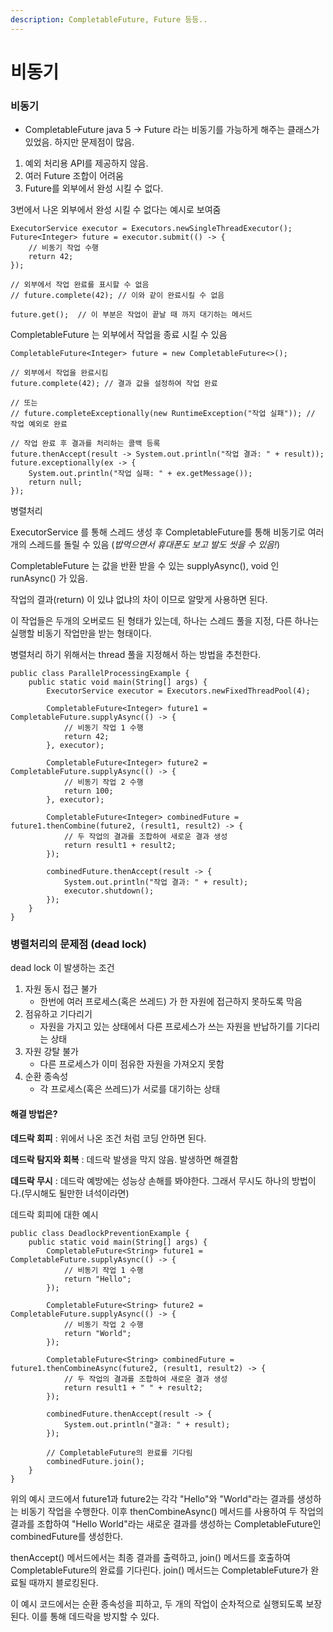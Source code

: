 ```yaml
---
description: CompletableFuture, Future 등등..
---
```


# 비동기

### 비동기

* CompletableFuture java 5 -> Future 라는 비동기를 가능하게 해주는 클래스가 있었음. 하지만 문제점이 많음.

1. 예외 처리용 API를 제공하지 않음.
2. 여러 Future 조합이 어려움
3. Future를 외부에서 완성 시킬 수 없다.

3번에서 나온 외부에서 완성 시킬 수 없다는 예시로 보여줌

```
ExecutorService executor = Executors.newSingleThreadExecutor();
Future<Integer> future = executor.submit(() -> {
    // 비동기 작업 수행
    return 42;
});

// 외부에서 작업 완료를 표시할 수 없음
// future.complete(42); // 이와 같이 완료시킬 수 없음

future.get();  // 이 부분은 작업이 끝날 때 까지 대기하는 메서드
```

CompletableFuture 는 외부에서 작업을 종료 시킬 수 있음

```
CompletableFuture<Integer> future = new CompletableFuture<>();

// 외부에서 작업을 완료시킴
future.complete(42); // 결과 값을 설정하여 작업 완료

// 또는
// future.completeExceptionally(new RuntimeException("작업 실패")); // 작업 예외로 완료

// 작업 완료 후 결과를 처리하는 콜백 등록
future.thenAccept(result -> System.out.println("작업 결과: " + result));
future.exceptionally(ex -> {
    System.out.println("작업 실패: " + ex.getMessage());
    return null;
});
```

병렬처리

ExecutorService 를 통해 스레드 생성 후 CompletableFuture를 통해 비동기로 여러개의 스레드를 돌릴 수 있음 (_밥먹으면서 휴대폰도 보고 발도 씻을 수 있음!_)

CompletableFuture 는 값을 반환 받을 수 있는 supplyAsync(), void 인 runAsync() 가 있음.

작업의 결과(return) 이 있냐 없냐의 차이 이므로 알맞게 사용하면 된다.

이 작업들은 두개의 오버로드 된 형태가 있는데, 하나는 스레드 풀을 지정, 다른 하나는 실행할 비동기 작업만을 받는 형태이다.

병렬처리 하기 위해서는 thread 풀을 지정해서 하는 방법을 추천한다.

```
public class ParallelProcessingExample {
    public static void main(String[] args) {
        ExecutorService executor = Executors.newFixedThreadPool(4);

        CompletableFuture<Integer> future1 = CompletableFuture.supplyAsync(() -> {
            // 비동기 작업 1 수행
            return 42;
        }, executor);

        CompletableFuture<Integer> future2 = CompletableFuture.supplyAsync(() -> {
            // 비동기 작업 2 수행
            return 100;
        }, executor);

        CompletableFuture<Integer> combinedFuture = future1.thenCombine(future2, (result1, result2) -> {
            // 두 작업의 결과를 조합하여 새로운 결과 생성
            return result1 + result2;
        });

        combinedFuture.thenAccept(result -> {
            System.out.println("작업 결과: " + result);
            executor.shutdown();
        });
    }
}
```

### 병렬처리의 문제점 (dead lock)

dead lock 이 발생하는 조건

1. 자원 동시 접근 불가
   * 한번에 여러 프로세스(혹은 쓰레드) 가 한 자원에 접근하지 못하도록 막음
2. 점유하고 기다리기
   * 자원을 가지고 있는 상태에서 다른 프로세스가 쓰는 자원을 반납하기를 기다리는 상태
3. 자원 강탈 불가
   * 다른 프로세스가 이미 점유한 자원을 가져오지 못함
4. 순환 종속성
   * 각 프로세스(혹은 쓰레드)가 서로를 대기하는 상태

#### 해결 방법은?

**데드락 회피** : 위에서 나온 조건 처럼 코딩 안하면 된다.

**데드락 탐지와 회복** : 데드락 발생을 막지 않음. 발생하면 해결함

**데드락 무시** : 데드락 예방에는 성능상 손해를 봐야한다. 그래서 무시도 하나의 방법이다.(무시해도 될만한 녀석이라면)

데드락 회피에 대한 예시

```
public class DeadlockPreventionExample {
    public static void main(String[] args) {
        CompletableFuture<String> future1 = CompletableFuture.supplyAsync(() -> {
            // 비동기 작업 1 수행
            return "Hello";
        });

        CompletableFuture<String> future2 = CompletableFuture.supplyAsync(() -> {
            // 비동기 작업 2 수행
            return "World";
        });

        CompletableFuture<String> combinedFuture = future1.thenCombineAsync(future2, (result1, result2) -> {
            // 두 작업의 결과를 조합하여 새로운 결과 생성
            return result1 + " " + result2;
        });

        combinedFuture.thenAccept(result -> {
            System.out.println("결과: " + result);
        });

        // CompletableFuture의 완료를 기다림
        combinedFuture.join();
    }
}
```

위의 예시 코드에서 future1과 future2는 각각 "Hello"와 "World"라는 결과를 생성하는 비동기 작업을 수행한다. 이후 thenCombineAsync() 메서드를 사용하여 두 작업의 결과를 조합하여 "Hello World"라는 새로운 결과를 생성하는 CompletableFuture인 combinedFuture를 생성한다.

thenAccept() 메서드에서는 최종 결과를 출력하고, join() 메서드를 호출하여 CompletableFuture의 완료를 기다린다. join() 메서드는 CompletableFuture가 완료될 때까지 블로킹된다.

이 예시 코드에서는 순환 종속성을 피하고, 두 개의 작업이 순차적으로 실행되도록 보장된다. 이를 통해 데드락을 방지할 수 있다.

